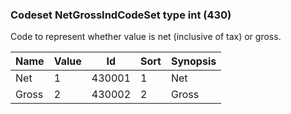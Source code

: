 ### Codeset NetGrossIndCodeSet type int (430)

Code to represent whether value is net (inclusive of tax) or gross.

| Name  | Value | Id     | Sort | Synopsis |
|-------|-------|--------|------|----------|
| Net   | 1     | 430001 | 1    | Net      |
| Gross | 2     | 430002 | 2    | Gross    |

